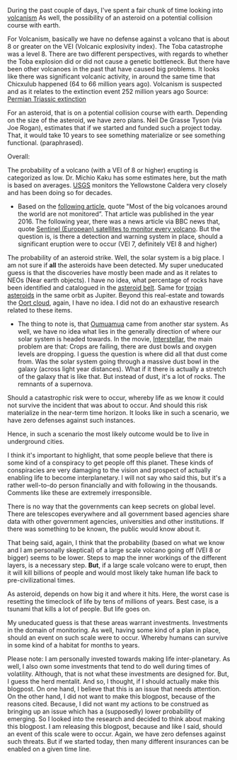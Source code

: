 During the past couple of days, I've spent a fair chunk of time looking into [volcanism](https://en.wikipedia.org/wiki/Volcanism#:~:text=Volcanism%20(or%20volcanicity)%20is%20the,the%20surface%20called%20a%20vent.) As well, the possibility of an asteroid on a potential collision course with earth. 

For Volcanism, basically we have no defense against a volcano that is about 8 or greater on the VEI (Volcanic explosivity index). The Toba catastrophe was a level 8. There are two different perspectives, with regards to whether the Toba explosion did or did not cause a genetic bottleneck. But there have been other volcanoes in the past that have caused big problems. It looks like there was significant volcanic activity, in around the same time that Chicxulub happened (64 to 66 million years ago). Volcanism is suspected and as it relates to the extinction event 252 million years ago Source: [Permian Triassic extinction](https://en.wikipedia.org/wiki/Permian%E2%80%93Triassic_extinction_event#Volcanism)

For an asteroid, that is on a potential collision course with earth. Depending on the size of the asteroid, we have zero plans. Neil De Grasse Tyson (via Joe Rogan), estimates that if we started and funded such a project today. That, it would take 10 years to see something materialize or see something functional. (paraphrased). 

Overall:

The probability of a volcano (with a VEI of 8 or higher) erupting is categorized as low. Dr. Michio Kaku has some estimates here, but the math is based on averages. [USGS](https://www.usgs.gov/) monitors the Yellowstone Caldera very closely and has been doing so for decades. 
* Based on the [following article](https://missoulian.com/news/state-and-regional/paper-says-governments-need-to-prepare-for-catastrophes-like-yellowstone-eruption/article_58343d1b-96ff-5ae5-b840-c25ddce66fa6.html), quote "Most of the big volcanoes around the world are not monitored”. That article was published in the year 2016. The following year, there was a news article via BBC news that, quote [Sentinel (European) satellites to monitor every volcano](https://www.bbc.com/news/science-environment-39642372). But the question is, is there a detection and warning system in place, should a significant eruption were to occur (VEI 7, definitely VEI 8 and higher) 

The probability of an asteroid strike. Well, the solar system is a big place. I am not sure if **all** the asteroids have been detected. My super uneducated guess is that the discoveries have mostly been made and as it relates to NEOs (Near earth objects). I have no idea, what percentage of rocks have been identified and catalogued in the [asteroid belt](https://en.wikipedia.org/wiki/Asteroid_belt#Exploration). Same for [trojan asteroids](https://en.wikipedia.org/wiki/Trojan_(celestial_body)#:~:text=In%20astronomy%2C%20a%20trojan%20is,planets%20or%20of%20large%20moons.) in the same orbit as Jupiter. Beyond this real-estate and towards the [Oort cloud](https://phys.org/news/2015-08-oort-cloud.html), again, I have no idea. I did not do an exhaustive research related to these items.
* The thing to note is, that [Oumuamua](https://en.wikipedia.org/wiki/%CA%BBOumuamua) came from another star system. As well, we have no idea what lies in the generally direction of where our solar system is headed towards. In the movie, [Interstellar](https://www.imdb.com/title/tt0816692/), the main problem are that: Crops are failing, there are dust bowls and oxygen levels are dropping. I guess the question is where did all that dust come from. Was the solar system going through a massive dust bowl in the galaxy (across light year distances). What if it there is actually a stretch of the galaxy that is like that. But instead of dust, it's a lot of rocks. The remnants of a supernova. 

Should a catastrophic risk were to occur, whereby life as we know it could not survive the incident that was about to occur. And should this risk materialize in the near-term time horizon. It looks like in such a scenario, we have zero defenses against such instances. 

Hence, in such a scenario the most likely outcome would be to live in underground cities. 

I think it's important to highlight, that some people believe that there is some kind of a conspiracy to get people off this planet. These kinds of conspiracies are very damaging to the vision and prospect of actually enabling life to become interplanetary. I will not say who said this, but it's a rather well-to-do person financially and with following in the thousands. Comments like these are extremely irresponsible. 

There is no way that the governments can keep secrets on global level. There are telescopes everywhere and all government based agencies share data with other government agencies, universities and other institutions. If there was something to be known, the public would know about it. 

That being said, again, I think that the probability (based on what we know and I am personally skeptical) of a large scale volcano going off (VEI 8 or bigger) seems to be lower. Steps to map the inner workings of the different layers, is a necessary step. **But**, if a large scale volcano were to erupt, then it will kill billions of people and would most likely take human life back to pre-civilizational times. 

As asteroid, depends on how big it and where it hits. Here, the worst case is resetting the timeclock of life by tens of millions of years. Best case, is a tsunami that kills a lot of people. But life goes on. 

My uneducated guess is that these areas warrant investments. Investments in the domain of monitoring. As well, having some kind of a plan in place, should an event on such scale were to occur. Whereby humans can survive in some kind of a habitat for months to years.

Please note: I am personally invested towards making life inter-planetary. As well, I also own some investments that tend to do well during times of volatility. Although, that is not what these investments are designed for. But, I guess the herd mentalit. And so, I thought, if I should actually make this blogpost. On one hand, I believe that this is an issue that needs attention. On the other hand, I did not want to make this blogpost, because of the reasons cited. Because, I did not want my actions to be construed as bringing up an issue which has a (supposedly) lower probability of emerging. So I looked into the research and decided to think about making this blogpost. I am releasing this blogpost, because and like I said, should an event of this scale were to occur. Again, we have zero defenses against such threats. But if we started today, then many different insurances can be enabled on a given time line. 
